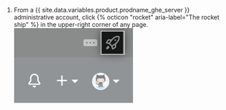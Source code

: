 1. From a {{ site.data.variables.product.prodname_ghe_server }} administrative account, click {% octicon "rocket" aria-label="The rocket ship" %} in the upper-right corner of any page.
![Rocketship icon for accessing site admin settings](/assets/images/enterprise/site-admin-settings/access-new-settings.png)
